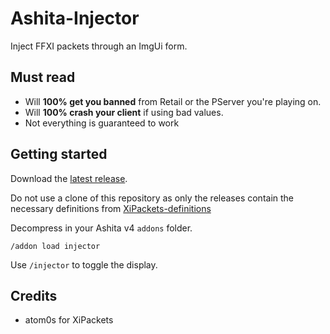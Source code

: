 # Ashita-Injector

Inject FFXI packets through an ImgUi form.

## Must read
- Will **100% get you banned** from Retail or the PServer you're playing on.
- Will **100% crash your client** if using bad values.
- Not everything is guaranteed to work

## Getting started
Download the [latest release](https://github.com/sruon/Ashita-Injector/releases).

Do not use a clone of this repository as only the releases contain the necessary definitions from [XiPackets-definitions](https://github.com/sruon/XiPackets-definitions/releases/tag/latest)

Decompress in your Ashita v4 `addons` folder.

```
/addon load injector
```

Use `/injector` to toggle the display.

## Credits
- atom0s for XiPackets
